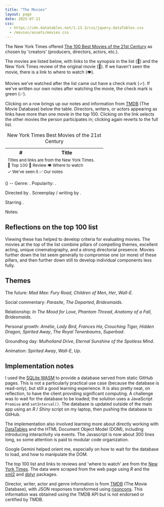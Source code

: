 ```yaml
---
title: "The Movies"
layout: page
date: 2025-07-21
css:
  - https://cdn.datatables.net/1.13.3/css/jquery.dataTables.css
  - /movies/assets/movies.css
---
```


The New York Times offered [The 100 Best Movies of the 21st Century][100] as
chosen by 'creators' (producers, directors, actors, etc.).

The movies are listed below, with links to the synopsis in the list (&#128175;)
and the New York Times review of the original movie (&#128196;). If we haven't
seen the movie, there is a link to where to watch (&#128065;).

Movies we've watched after the list came out have a check mark (&#10003;). If
we've written our own notes after watching the movie, the check mark is green
(&#9989;).

Clicking on a row brings up our notes and information from [TMDB][] (The Movie
Database) below the table. Directors, writers, or actors appearing as links have
more than one movie in the top 100. Clicking on the link selects the other
movies the person participates in; clicking again reverts to the full list.

<table id="movies-table" class="display" style="width: 100%">
    <caption>New York Times Best Movies of the 21st Century</caption>
    <thead>
        <tr>
            <th>#</th>
            <th>Title</th>
            <th>&nbsp;</th>
        </tr>
    </thead>
    <tbody>
        <!-- Data will be populated here by DataTables -->
    </tbody>
    <tfoot>
        <tr>
            <td colspan="2" style="text-align:left;">
                <small>Titles and links are from the New York Times.
                <br />
                &#128175; Top 100
                &#128196; Review
                &#128065; Where to watch
                <br />
                &check; We've seen it
                &#9989; Our notes
                </small>
            </td>
        </tr>
    </tfoot>
</table>

<p></p>

_<span id="title"></span>_ (<span id = "release_date"></span>) --
<span id="overview"></span>
Genre: <span id="genre"></span>.
Popularity: <span id="popularity"></span>.

Directed by <span id="directors"></span>. Screenplay / writing by
<span id="screenwriters"></span>.

Starring <span id="actors"></span>.

Notes: <span id="notes"></span>

## Reflections on the top 100 list

Viewing these has helped to develop criteria for evaluating movies. The movies
at the top of the list combine pillars of compelling themes, excellent acting,
unique cinematography, and a strong directorial presence. Movies further down
the list seem generally to compromise one (or more) of these pillars, and then
further down still to develop individual components less fully.

## Themes

The future: _Mad Max: Fury Road_, _Children of Men_, _Her_, _Wall-E_.

Social commentary: _Parasite_, _The Departed_, _Bridesmaids_.

Relationship: _In The Mood for Love_, _Phantom Thread_, _Anatomy of a Fall_,
_Bridesmaids_.

Personal growth: _Amélie_, _Lady Bird_, _Frances Ha_, _Crouching Tiger, Hidden
Dragon_, _Spirited Away_, _The Royal Tenenbaums_, _Superbad_.

Groundhog day: _Mulholland Drive_, _Eternal Sunshine of the Spotless Mind_.

Animation: _Spirited Away_, _Wall-E_, _Up_.

<script src="https://cdn.datatables.net/1.13.3/js/importmap.js"></script>
<script type="module" src="movies.js"></script>

## Implementation notes

I used the [SQLite WASM][] to provide a database served from static GitHub
pages. This is not a particularly practical use case (because the database is
read-only), but still a good learning experience. It is also pretty neat, on
reflection, to have the client providing significant computing. A challenge was
to wait for the database to be loaded; the solution uses a JavaScript `Promise`
and `setInterval()`. The database is updated outside of the main app using an
_R_ / _Shiny_ script on my laptop, then pushing the database to GitHub.

The implementation also involved learning more about directly working with
[DataTables][] and the HTML Document Object Model (DOM), including introducing
interactivity via events. The Javascript is now about 300 lines long, so some
attention is paid to modular code organization.

Google Gemini helped orient me, especially on how to wait for the database to
load, and how to manipulate the DOM.

The top 100 list and links to reviews and 'where to watch' are from the [New
York Times][100]. The data were scraped from the web page using _R_ and the
[xml2][] and [dplyr][] packages.

Director, writer, actor and genre information is from [TMDB][] (The Movie
Database), with JSON responses transformed using [rjsoncons][]. This information
was obtained using the TMDB API but is not endorsed or certified by TMDB.

<!-- prettier-ignore -->
[100]: https://www.nytimes.com/interactive/2025/movies/best-movies-21st-century.html
[SQLite WASM]: https://sqlite.org/wasm/doc/trunk/index.md
[DataTables]: https://datatables.net/
[xml2]: https://xml2.r-lib.org/
[dplyr]: https://dplyr.tidyverse.org/
[rjsoncons]: https://mtmorgan.github.io/rjsoncons
[TMDB]: https://www.themoviedb.org/
